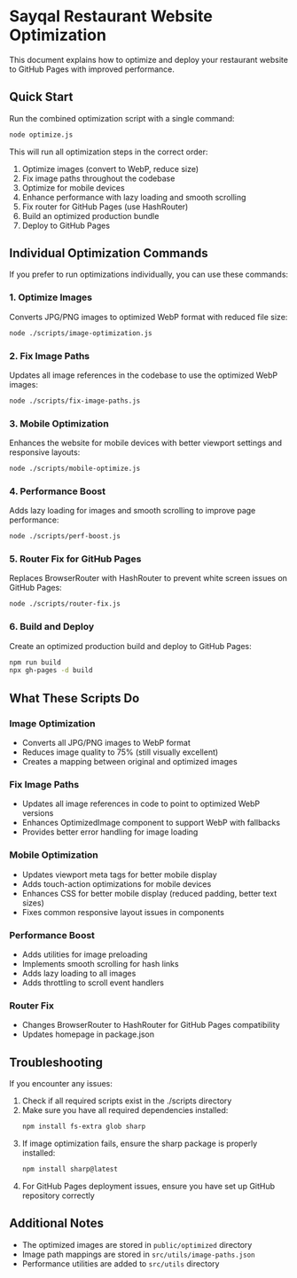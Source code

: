 # Sayqal Restaurant Website Optimization

This document explains how to optimize and deploy your restaurant website to GitHub Pages with improved performance.

## Quick Start

Run the combined optimization script with a single command:

```bash
node optimize.js
```

This will run all optimization steps in the correct order:

1. Optimize images (convert to WebP, reduce size)
2. Fix image paths throughout the codebase
3. Optimize for mobile devices
4. Enhance performance with lazy loading and smooth scrolling
5. Fix router for GitHub Pages (use HashRouter)
6. Build an optimized production bundle
7. Deploy to GitHub Pages

## Individual Optimization Commands

If you prefer to run optimizations individually, you can use these commands:

### 1. Optimize Images

Converts JPG/PNG images to optimized WebP format with reduced file size:

```bash
node ./scripts/image-optimization.js
```

### 2. Fix Image Paths

Updates all image references in the codebase to use the optimized WebP images:

```bash
node ./scripts/fix-image-paths.js
```

### 3. Mobile Optimization

Enhances the website for mobile devices with better viewport settings and responsive layouts:

```bash
node ./scripts/mobile-optimize.js
```

### 4. Performance Boost

Adds lazy loading for images and smooth scrolling to improve page performance:

```bash
node ./scripts/perf-boost.js
```

### 5. Router Fix for GitHub Pages

Replaces BrowserRouter with HashRouter to prevent white screen issues on GitHub Pages:

```bash
node ./scripts/router-fix.js
```

### 6. Build and Deploy

Create an optimized production build and deploy to GitHub Pages:

```bash
npm run build
npx gh-pages -d build
```

## What These Scripts Do

### Image Optimization
- Converts all JPG/PNG images to WebP format
- Reduces image quality to 75% (still visually excellent)
- Creates a mapping between original and optimized images

### Fix Image Paths
- Updates all image references in code to point to optimized WebP versions
- Enhances OptimizedImage component to support WebP with fallbacks
- Provides better error handling for image loading

### Mobile Optimization
- Updates viewport meta tags for better mobile display
- Adds touch-action optimizations for mobile devices
- Enhances CSS for better mobile display (reduced padding, better text sizes)
- Fixes common responsive layout issues in components

### Performance Boost
- Adds utilities for image preloading
- Implements smooth scrolling for hash links
- Adds lazy loading to all images
- Adds throttling to scroll event handlers

### Router Fix
- Changes BrowserRouter to HashRouter for GitHub Pages compatibility
- Updates homepage in package.json

## Troubleshooting

If you encounter any issues:

1. Check if all required scripts exist in the ./scripts directory
2. Make sure you have all required dependencies installed:
   ```bash
   npm install fs-extra glob sharp
   ```
3. If image optimization fails, ensure the sharp package is properly installed:
   ```bash
   npm install sharp@latest
   ```
4. For GitHub Pages deployment issues, ensure you have set up GitHub repository correctly

## Additional Notes

- The optimized images are stored in `public/optimized` directory
- Image path mappings are stored in `src/utils/image-paths.json`
- Performance utilities are added to `src/utils` directory 